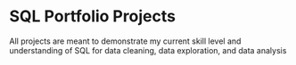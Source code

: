 # SQL Portfolio Projects
All projects are meant to demonstrate my current skill level and understanding of SQL for data cleaning, data exploration, and data analysis
